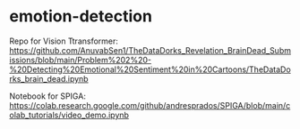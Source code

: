 # emotion-detection

Repo for Vision Ttransformer:
https://github.com/AnuvabSen1/TheDataDorks_Revelation_BrainDead_Submissions/blob/main/Problem%202%20-%20Detecting%20Emotional%20Sentiment%20in%20Cartoons/TheDataDorks_brain_dead.ipynb

Notebook for SPIGA:
https://colab.research.google.com/github/andresprados/SPIGA/blob/main/colab_tutorials/video_demo.ipynb
